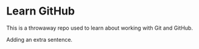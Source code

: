 # Learn GitHub

This is a throwaway repo used to learn about working with Git and GitHub.

Adding an extra sentence.
